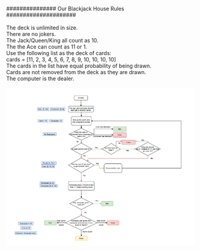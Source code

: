 ############### Our Blackjack House Rules #####################</br>
</br>
The deck is unlimited in size. </br>
There are no jokers. </br>
The Jack/Queen/King all count as 10.</br>
The the Ace can count as 11 or 1.</br>
Use the following list as the deck of cards:</br>
cards = [11, 2, 3, 4, 5, 6, 7, 8, 9, 10, 10, 10, 10]</br>
The cards in the list have equal probability of being drawn.</br>
Cards are not removed from the deck as they are drawn.</br>
The computer is the dealer.</br>
</br>
<img src="/Day11%20-%20BlackJack/flowchart.jpg"/>